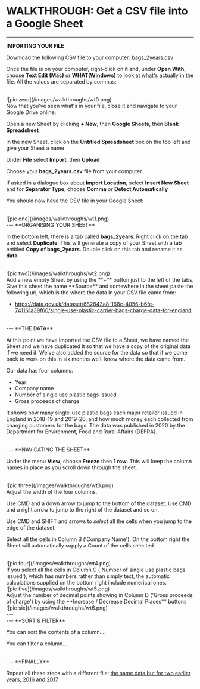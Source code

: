 
# WALKTHROUGH: Get a CSV file into a Google Sheet

---
**IMPORTING YOUR FILE**

Download the following CSV file to your computer: [bags_2years.csv](https://drive.google.com/file/d/15vDqg-u6W4tHouC42uvhMOdy21oTl3ov/view?usp=sharing)

Once the file is on your computer, right-click on it and, under **Open With**, choose **Text Edit (Mac)** or **WHAT(Windows)** to look at what's actually in the file. All the values are separated by commas:

<br />
![pic zero](/images/walkthroughs/wt0.png)

<br />
Now that you've seen what's in your file, close it and navigate to your Google Drive online.

Open a new Sheet by clicking **+ New**, then **Google Sheets**, then **Blank Spreadsheet**

In the new Sheet, click on the **Untitled Spreadsheet** box on the top left and give your Sheet a name

Under **File** select **Import**, then **Upload**

Choose your **bags_2years.csv** file from your computer

If asked in a dialogue box about **Import Location**, select **Insert New Sheet** and for **Separator Type**, choose **Comma** or **Detect Automatically**

You should now have the CSV file in your Google Sheet:

<br />
![pic one](/images/walkthroughs/wt1.png)

<br />
---
**ORGANISING YOUR SHEET**

In the bottom left, there is a tab called **bags_2years**. Right click on the tab and select **Duplicate**. This will generate a copy of your Sheet with a tab entitled **Copy of bags_2years**. Double click on this tab and rename it as **data**.

<br />
![pic two](/images/walkthroughs/wt2.png)

<br />
Add a new empty Sheet by using the **+** button just to the left of the tabs. Give this sheet the name **Source** and somewhere in the sheet paste the following url, which is the where the data in your CSV file came from:

- https://data.gov.uk/dataset/682843a8-168c-4056-b6fe-741161a39f60/single-use-plastic-carrier-bags-charge-data-for-england

<br />
---
**THE DATA**

At this point we have imported the CSV file to a Sheet, we have named the Sheet and we have duplicated it so that we have a copy of the original data if we need it. We've also added the source for the data so that if we come back to work on this in six months we'll know where the data came from.

Our data has four columns:

- Year
- Company name
- Number of single use plastic bags issued
- Gross proceeds of charge

It shows how many single-use plastic bags each major retailer issued in England in 2018-19 and 2019-20, and how much money each collected from charging customers for the bags. The data was published in 2020 by the Department for Environment, Food and Rural Affairs (DEFRA).

<br />
---
**NAVIGATING THE SHEET**

Under the menu **View**, choose **Freeze** then **1 row**. This will keep the column names in place as you scroll down through the sheet.

<br />
![pic three](/images/walkthroughs/wt3.png)

<br />
Adjust the width of the four columns.

Use CMD and a down arrow to jump to the bottom of the dataset. Use CMD and a right arrow to jump to the right of the dataset and so on.

Use CMD and SHIFT and arrows to *select* all the cells when you jump to the edge of the dataset.

Select all the cells in Column B ('Company Name'). On the bottom right the Sheet will automatically supply a Count of the cells selected.

<br />
![pic four](/images/walkthroughs/wt4.png)

<br />
If you select all the cells in Column C ('Number of single use plastic bags issued'), which has numbers rather than simply text, the automatic calculations supplied on the bottom right include numerical ones.

<br />
![pic five](/images/walkthroughs/wt5.png)

<br />
Adjust the number of decimal points showing in Column D ('Gross proceeds of charge') by using the **Increase / Decrease Decimal Places** buttons

<br />
![pic six](/images/walkthroughs/wt6.png)

<br />
---

<br />
---
**SORT & FILTER**

You can sort the contents of a column....

You can filter a column...

<br />
---
**FINALLY**

Repeat all these steps with a different file: [the same data but for two earlier years, 2016 and 2017](https://drive.google.com/file/d/1O-d4UbCn90mY4fvSWBNeUOkUgY3GXoFi/view?usp=sharing)
